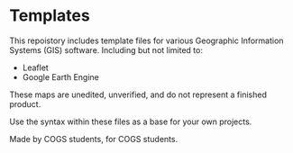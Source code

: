 # Templates
This repoistory includes template files for various Geographic Information Systems (GIS) software. Including but not limited to: 
  - Leaflet
  - Google Earth Engine

These maps are unedited, unverified, and do not represent a finished product. 

Use the syntax within these files as a base for your own projects.


Made by COGS students, for COGS students.
